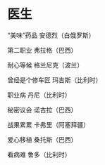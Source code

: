 # 医生

“美味”药品 安德烈（白俄罗斯）

第二职业 弗拉格（巴西）

耐心等候 格兰尼克（波兰）

曾经是个修车匠 玛吉斯（比利时）

职业病 丹尼（比利时）

秘密议会 诺古拉（巴西）

战果累累 卡弗里（阿塞拜疆）

爱心移植 桑托斯（巴西）

看病难 鲁多（比利时）